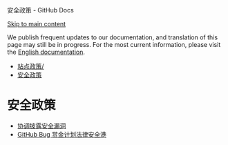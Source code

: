 安全政策 - GitHub Docs

[Skip to main content](#main-content)

We publish frequent updates to our documentation, and translation of this page may still be in progress. For the most current information, please visit the [English documentation](/en).

* [站点政策/](/zh/site-policy)
* [安全政策](/zh/site-policy/security-policies)

安全政策
==========

* [协调披露安全漏洞](/zh/site-policy/security-policies/coordinated-disclosure-of-security-vulnerabilities)
* [GitHub Bug 赏金计划法律安全港](/zh/site-policy/security-policies/github-bug-bounty-program-legal-safe-harbor)
